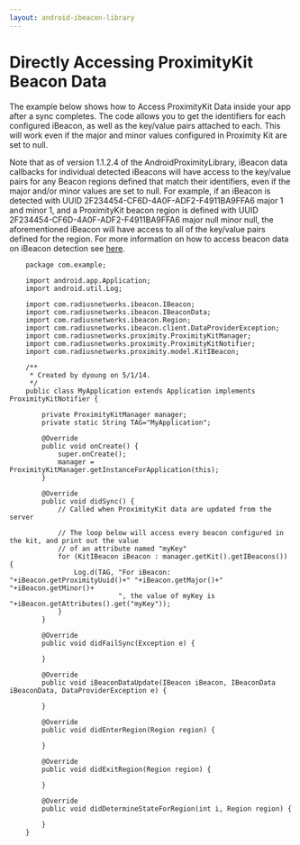 ```yaml
---
layout: android-ibeacon-library
---
```


# Directly Accessing ProximityKit Beacon Data

The example below shows how to Access ProximityKit Data inside your app after a sync completes.  The code allows you 
to get the identifiers for each configured iBeacon, as well as the key/value pairs attached to each.  This will work even
if the major and minor values configured in Proximity Kit are set to null.

Note that as of version 1.1.2.4 of the AndroidProximityLibrary, iBeacon data callbacks for individual detected iBeacons will
have access to the key/value pairs for any Beacon regions defined that match their identifiers, even if the major and/or minor
values are set to null.  For example, if an iBeacon is detected with UUID 2F234454-CF6D-4A0F-ADF2-F4911BA9FFA6 major 1 and minor 1,
and a ProximityKit beacon region is defined with UUID 2F234454-CF6D-4A0F-ADF2-F4911BA9FFA6 major null minor null, the aforementioned
iBeacon will have access to all of the key/value pairs defined for the region.  For more information on how to access beacon data on
iBeacon detection see [here](http://developer.radiusnetworks.com/ibeacon/android/samples.html).


        package com.example;
        
        import android.app.Application;
        import android.util.Log;
        
        import com.radiusnetworks.ibeacon.IBeacon;
        import com.radiusnetworks.ibeacon.IBeaconData;
        import com.radiusnetworks.ibeacon.Region;
        import com.radiusnetworks.ibeacon.client.DataProviderException;
        import com.radiusnetworks.proximity.ProximityKitManager;
        import com.radiusnetworks.proximity.ProximityKitNotifier;
        import com.radiusnetworks.proximity.model.KitIBeacon;
        
        /**
         * Created by dyoung on 5/1/14.
         */
        public class MyApplication extends Application implements ProximityKitNotifier {
        
            private ProximityKitManager manager;
            private static String TAG="MyApplication";
        
            @Override
            public void onCreate() {
                super.onCreate();
                manager = ProximityKitManager.getInstanceForApplication(this);
            }
        
            @Override
            public void didSync() {
                // Called when ProximityKit data are updated from the server
        
                // The loop below will access every beacon configured in the kit, and print out the value
                // of an attribute named "myKey"
                for (KitIBeacon iBeacon : manager.getKit().getIBeacons()) {
                    Log.d(TAG, "For iBeacon: "+iBeacon.getProximityUuid()+" "+iBeacon.getMajor()+" "+iBeacon.getMinor()+
                               ", the value of myKey is "+iBeacon.getAttributes().get("myKey"));
                }
            }
        
            @Override
            public void didFailSync(Exception e) {
        
            }
        
            @Override
            public void iBeaconDataUpdate(IBeacon iBeacon, IBeaconData iBeaconData, DataProviderException e) {
        
            }
        
            @Override
            public void didEnterRegion(Region region) {
        
            }
        
            @Override
            public void didExitRegion(Region region) {
        
            }
        
            @Override
            public void didDetermineStateForRegion(int i, Region region) {
        
            }
        }
